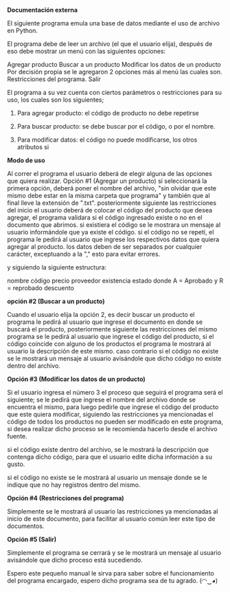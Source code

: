 **Documentación externa**

El siguiente programa emula una base de datos mediante el uso de archivo en Python.

El programa debe de leer un archivo (el que el usuario elija), después de eso debe mostrar un menú con las siguientes opciones:

Agregar producto
Buscar a un producto
Modificar los datos de un producto
Por decisión propia se le agregaron 2 opciones más al menú las cuales son.
Restricciones del programa.
Salir

El programa a su vez cuenta con ciertos parámetros o restricciones para su uso, los cuales son los siguientes;

1. Para agregar producto: el código de producto no debe repetirse

2. Para buscar producto: se debe buscar por el código, o por el nombre.

3. Para modificar datos: el código no puede modificarse, los otros atributos si

**Modo de uso**

Al correr el programa el usuario deberá de elegir alguna de las opciones que quiera realizar.
Opción #1 (Agregar un producto)
sí seleccionará la primera opción, deberá poner el nombre del archivo, "sin olvidar que este mismo debe estar en la misma carpeta que programa"
y también que al final lleve la extensión de ".txt".
posteriormente siguiente las restricciones del inicio el usuario deberá de colocar el código del producto que desea agregar, el programa
validara si el código ingresado existe o no en el documento que abrimos.
si existiera el código se le mostrara un mensaje al usuario informándole que ya existe el código.
si el código no se repetí, el programa le pedirá al usuario que ingrese los respectivos datos que quiera agregar al producto.
los datos deben de ser separados por cualquier carácter, exceptuando a la "," esto para evitar errores.

y siguiendo la siguiente estructura:

nombre 
código 
precio 
proveedor
existencia
estado donde A = Aprobado y R = reprobado
descuento 

**opción #2 (Buscar a un producto)**

Cuando el usuario elija la opción 2, es decir buscar un producto
el programa le pedirá al usuario que ingrese el documento en donde se buscará el producto, posteriormente siguiente las restricciones del mismo programa
se le pedirá al usuario que ingrese el código del producto, si el código coincide con alguno de los productos el programa le mostrará al usuario la
descripción de este mismo.
caso contrario si el código no existe se le mostrará un mensaje al usuario avisándole que dicho código no existe dentro del archivo.

**Opción #3 (Modificar los datos de un producto)**

Si el usuario ingresa el número 3 el proceso que seguirá el programa será el siguiente; se le pedirá que ingrese el nombre del archivo donde se encuentra
el mismo, para luego pedirle que ingrese el código del producto que este quiera modificar, siguiendo las restricciones ya mencionadas el código de todos 
los productos no pueden ser modificado en este programa, si desea realizar dicho proceso se le recomienda hacerlo desde el archivo fuente.

si el código existe dentro del archivo, se le mostrará la descripción que contenga dicho código, para que el usuario edite dicha información a su gusto.

si el código no existe se le mostrará al usuario un mensaje donde se le indique que no hay registros dentro del mismo.

**Opción #4 (Restricciones del programa)**

Simplemente se le mostrará al usuario las restricciones ya mencionadas al inicio de este documento, para facilitar al usuario común leer este tipo de 
documentos.

**Opción #5 (Salir)**

Simplemente el programa se cerrará y se le mostrará un mensaje al usuario avisándole que dicho proceso está sucediendo.


Espero este pequeño manual le sirva para saber sobre el funcionamiento del programa encargado, espero dicho programa sea de tu agrado.
(◠⁠‿⁠◕⁠)

